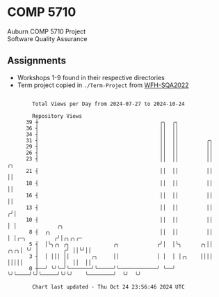 # COMP 5710
Auburn COMP 5710 Project  
Software Quality Assurance

## Assignments
- Workshops 1-9 found in their respective directories
- Term project copied in `./Term-Project` from [WFH-SQA2022](https://github.com/wumphlett/WFH-SQA2022-AUBURN)

```

        Total Views per Day from 2024-07-27 to 2024-10-24

        Repository Views
      39 ┼                                       ╭╮  ╭╮
      36 ┤                                       ││  ││
      34 ┤                                       ││  ││
      31 ┤                                       ││  ││         ╭╮
      29 ┤                                       ││  ││         ││
      26 ┤                                       ││  ││         ││
      23 ┤                                       ││  ││         ││          ╭╮
      21 ┤                                       ││  ││         ││          ││
      18 ┤                                       ││  ││         ││          ││
      16 ┤                                       ││  ││         ││          ││
      13 ┤                                       ││  ││         ││         ╭╯│
      10 ┤                                       ││  ││         ││         │ │             ╭╮
       8 ┤  ╭╮                                   ││  ││         ││         │ │╭─╮         ╭╯│╭╮╭╮╭─
       5 ┤  │╰╮╭╮ ╭╮              ╭╮            ╭╯│  │╰╮      ╭╮││     ╭╮╭╮│ ╰╯ │        ╭╯ ││╰╯││
       3 ┤  │ │││ ││       ╭╮     ││            │ │  │ │╭╮    ││││     │││││    │        │  ││  ││
       0 ┼──╯ ╰╯╰─╯╰───────╯╰─────╯╰────────────╯ ╰──╯ ╰╯╰────╯╰╯╰─────╯╰╯╰╯    ╰────────╯  ╰╯  ╰╯

        Chart last updated - Thu Oct 24 23:56:46 2024 UTC
        
```
